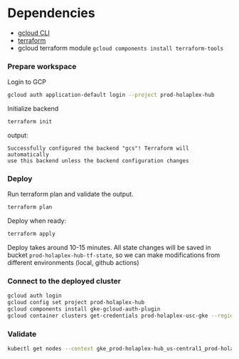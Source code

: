 # Dependencies

- [gcloud CLI](https://cloud.google.com/sdk/docs/install)
- [terraform](https://developer.hashicorp.com/terraform/tutorials/aws-get-started/install-cli#install-terraform)
- gcloud terraform module `gcloud components install terraform-tools`

### Prepare workspace

Login to GCP

```bash
gcloud auth application-default login --project prod-holaplex-hub
```

Initialize backend

```bash
terraform init
```

output:

```text
Successfully configured the backend "gcs"! Terraform will automatically
use this backend unless the backend configuration changes
```

### Deploy

Run terraform plan and validate the output.

```bash
terraform plan
```

Deploy when ready:

```bash
terraform apply
```

Deploy takes around 10-15 minutes.
All state changes will be saved in bucket `prod-holaplex-hub-tf-state`, so we can make modifications from different environments (local, github actions)

### Connect to the deployed cluster

```bash
gcloud auth login
gcloud config set project prod-holaplex-hub
gcloud components install gke-gcloud-auth-plugin
gcloud container clusters get-credentials prod-holaplex-usc-gke --region us-central1 --project prod-holaplex-hub
```

### Validate

```bash
kubectl get nodes --context gke_prod-holaplex-hub_us-central1_prod-holaplex-usc-gke
```
